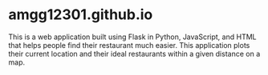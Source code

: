 # amgg12301.github.io
This is a web application built using Flask in Python, JavaScript, and HTML
that helps people find their restaurant much easier. This application plots
their current location and their ideal restaurants within a given distance
on a map.
